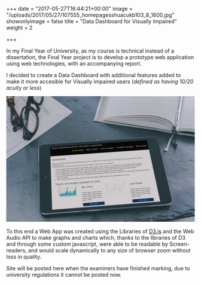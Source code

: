 +++
date = "2017-05-27T16:44:21+00:00"
image = "/uploads/2017/05/27/107555_homepagesshuacukb103_8_1600.jpg"
showonlyimage = false
title = "Data Dashboard for Visually Impaired"
weight = 2

+++


In my Final Year of University, as my course is technical instead of a dissertation, the Final Year project is to develop a prototype web application using web technologies, with an accompanying report.

I decided to create a Data Dashboard with additional features added to make it more accesible for Visually impaired users (*defined as having 10/20 acuity or less*)
<!--more-->

<img src="/uploads/2017/05/27/107555_homepagesshuacukb103_12_1600%20(1).jpg" class=" forestry--none" style="float: none;">

To this end a Web App was created using the Libraries of [D3.js](https://d3js.org) and the Web Audio API to make graphs and charts which, thanks to the libraries of D3 and through some custom javascript, were able to be readable by Screen-readers, and would scale dynamically to any size of browser zoom without loss in quality.

Site will be posted here when the examiners have finished marking, due to university regulations it cannot be posted now.

